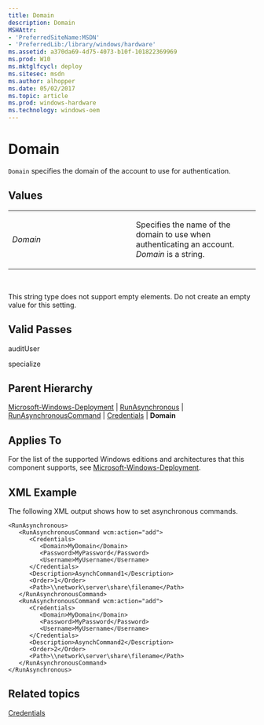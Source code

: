 ```yaml
---
title: Domain
description: Domain
MSHAttr:
- 'PreferredSiteName:MSDN'
- 'PreferredLib:/library/windows/hardware'
ms.assetid: a370da69-4d75-4073-b10f-101822369969
ms.prod: W10
ms.mktglfcycl: deploy
ms.sitesec: msdn
ms.author: alhopper
ms.date: 05/02/2017
ms.topic: article
ms.prod: windows-hardware
ms.technology: windows-oem
---
```


# Domain


`Domain` specifies the domain of the account to use for authentication.

## Values


<table>
<colgroup>
<col width="50%" />
<col width="50%" />
</colgroup>
<tbody>
<tr class="odd">
<td><p><em>Domain</em></p></td>
<td><p>Specifies the name of the domain to use when authenticating an account. <em>Domain</em> is a string.</p></td>
</tr>
</tbody>
</table>

 

This string type does not support empty elements. Do not create an empty value for this setting.

## Valid Passes


auditUser

specialize

## Parent Hierarchy


[Microsoft-Windows-Deployment](microsoft-windows-deployment.md) | [RunAsynchronous](microsoft-windows-deployment-runasynchronous.md) | [RunAsynchronousCommand](microsoft-windows-deployment-runasynchronous-runasynchronouscommand.md) | [Credentials](microsoft-windows-deployment-runasynchronous-runasynchronouscommand-credentials.md) | **Domain**

## Applies To


For the list of the supported Windows editions and architectures that this component supports, see [Microsoft-Windows-Deployment](microsoft-windows-deployment.md).

## XML Example


The following XML output shows how to set asynchronous commands.

``` syntax
<RunAsynchronous>
   <RunAsynchronousCommand wcm:action="add">
      <Credentials>
         <Domain>MyDomain</Domain>
         <Password>MyPassword</Password>
         <Username>MyUsername</Username>
      </Credentials>
      <Description>AsynchCommand1</Description>
      <Order>1</Order>
      <Path>\\network\server\share\filename</Path>
   </RunAsynchronousCommand>
   <RunAsynchronousCommand wcm:action="add">
      <Credentials>
         <Domain>MyDomain</Domain>
         <Password>MyPassword</Password>
         <Username>MyUsername</Username>
      </Credentials>
      <Description>AsynchCommand2</Description>
      <Order>2</Order>
      <Path>\\network\server\share\filename</Path>
   </RunAsynchronousCommand>
</RunAsynchronous>
```

## Related topics


[Credentials](microsoft-windows-deployment-runasynchronous-runasynchronouscommand-credentials.md)

 

 







